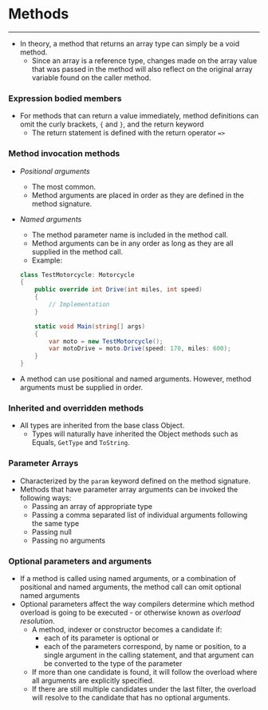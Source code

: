 # Methods

---

- In theory, a method that returns an array type can simply be a void method.
    - Since an array is a reference type, changes made on the array value that was passed in the method will also reflect on the original array variable found on the caller method.

### **Expression bodied members**

- For methods that can return a value immediately, method definitions can omit the curly brackets, `{` and `}`, and the return keyword
    - The return statement is defined with the return operator `=>`

### **Method invocation methods**

- _Positional arguments_
    - The most common.
    - Method arguments are placed in order as they are defined in the method signature.

- _Named arguments_
    - The method parameter name is included in the method call.
    - Method arguments can be in any order as long as they are all supplied in the method call.
    - Example:
    
    ```csharp
    class TestMotorcycle: Motorcycle
    {
    	public override int Drive(int miles, int speed)
    	{
    		// Implementation
    	}
    
    	static void Main(string[] args)
    	{
    		var moto = new TestMotorcycle();
    		var motoDrive = moto.Drive(speed: 170, miles: 600);
    	}
    }
    ```
    
- A method can use positional and named arguments. However, method arguments must be supplied in order.
    

### **Inherited and overridden methods**

- All types are inherited from the base class Object.
    - Types will naturally have inherited the Object methods such as Equals, `GetType` and `ToString`.

### **Parameter Arrays**

- Characterized by the `param` keyword defined on the method signature.
- Methods that have parameter array arguments can be invoked the following ways:
    - Passing an array of appropriate type
    - Passing a comma separated list of individual arguments following the same type
    - Passing null
    - Passing no arguments

### **Optional parameters and arguments**

- If a method is called using named arguments, or a combination of positional and named arguments, the method call can omit optional named arguments
- Optional parameters affect the way compilers determine which method overload is going to be executed - or otherwise known as _overload resolution_.
    - A method, indexer or constructor becomes a candidate if:
        - each of its parameter is optional or
        - each of the parameters correspond, by name or position, to a single argument in the calling statement, and that argument can be converted to the type of the parameter
    - If more than one candidate is found, it will follow the overload where all arguments are explicitly specified.
    - If there are still multiple candidates under the last filter, the overload will resolve to the candidate that has no optional arguments.